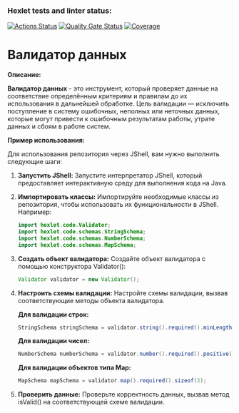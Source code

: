 ### Hexlet tests and linter status:
[![Actions Status](https://github.com/F-Jahura/java-project-78/actions/workflows/hexlet-check.yml/badge.svg)](https://github.com/F-Jahura/java-project-78/actions)
[![Quality Gate Status](https://sonarcloud.io/api/project_badges/measure?project=F-Jahura_java-project-78&metric=alert_status)](https://sonarcloud.io/summary/new_code?id=F-Jahura_java-project-78)
[![Coverage](https://sonarcloud.io/api/project_badges/measure?project=F-Jahura_java-project-78&metric=coverage)](https://sonarcloud.io/summary/new_code?id=F-Jahura_java-project-78)
# Валидатор данных
**Описание:**
 
**Валидатор данных** - это инструмент, который проверяет данные на соответствие определённым критериям и правилам до их использования в дальнейшей обработке. Цель валидации — исключить поступление в систему ошибочных, неполных или неточных данных, которые могут привести к ошибочным результатам работы, утрате данных и сбоям в работе систем.

**Пример использования:**

Для использования репозитория через JShell, вам нужно выполнить следующие шаги:
1.  **Запустить JShell:** Запустите интерпретатор JShell, который предоставляет интерактивную среду для выполнения кода на Java.
2.  **Импортировать классы:** Импортируйте необходимые классы из репозитория, чтобы использовать их функциональности в JShell. Например:
    ```java
    import hexlet.code.Validator;
    import hexlet.code.schemas.StringSchema;
    import hexlet.code.schemas.NumberSchema;
    import hexlet.code.schemas.MapSchema;
    ```
    
3.  **Создать объект валидатора:** Создайте объект валидатора с помощью конструктора Validator():
    ```java
    Validator validator = new Validator();
    ```

4.  **Настроить схемы валидации:** Настройте схемы валидации, вызвав соответствующие методы объекта валидатора.     

    **Для валидации строк:**
    ```java 
    StringSchema stringSchema = validator.string().required().minLength(4);
    ```

    **Для валидации чисел:**
    ```java
    NumberSchema numberSchema = validator.number().required().positive().range(5, 10);
    ```

    **Для валидации объектов типа Map:**
    ```java
    MapSchema mapSchema = validator.map().required().sizeof(2);
    ```

5.  **Проверить данные:** Проверьте корректность данных, вызвав метод isValid() на соответствующей схеме валидации. 